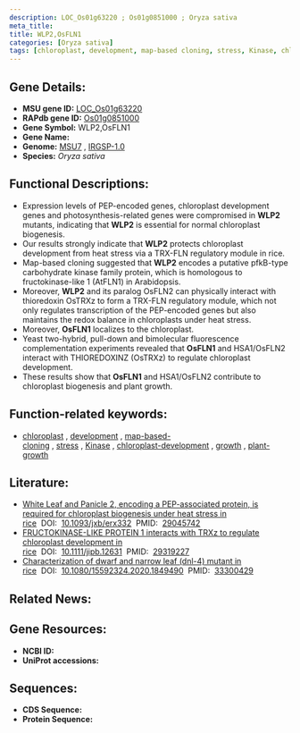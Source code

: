 ```yaml
---
description: LOC_Os01g63220 ; Os01g0851000 ; Oryza sativa
meta_title:
title: WLP2,OsFLN1
categories: [Oryza sativa]
tags: [chloroplast, development, map-based cloning, stress, Kinase, chloroplast development, growth, plant growth]
---
```


## Gene Details:
- **MSU gene ID:** [LOC_Os01g63220](http://rice.uga.edu/cgi-bin/ORF_infopage.cgi?orf=LOC_Os01g63220)  
- **RAPdb gene ID:** [Os01g0851000](https://rapdb.dna.affrc.go.jp/locus/?name=Os01g0851000)  
- **Gene Symbol:** WLP2,OsFLN1
- **Gene Name:**
- **Genome:**  [MSU7](http://rice.uga.edu/)&nbsp;,&nbsp;[IRGSP-1.0](https://rapdb.dna.affrc.go.jp/download/irgsp1.html)
- **Species:** *Oryza sativa*

## Functional Descriptions:
   - Expression levels of PEP-encoded genes, chloroplast development genes and photosynthesis-related genes were compromised in **WLP2** mutants, indicating that **WLP2** is essential for normal chloroplast biogenesis.
   - Our results strongly indicate that **WLP2** protects chloroplast development from heat stress via a TRX-FLN regulatory module in rice.
   - Map-based cloning suggested that **WLP2** encodes a putative pfkB-type carbohydrate kinase family protein, which is homologous to fructokinase-like 1 (AtFLN1) in Arabidopsis.
   - Moreover, **WLP2** and its paralog OsFLN2 can physically interact with thioredoxin OsTRXz to form a TRX-FLN regulatory module, which not only regulates transcription of the PEP-encoded genes but also maintains the redox balance in chloroplasts under heat stress.
   - Moreover, **OsFLN1** localizes to the chloroplast.
   - Yeast two-hybrid, pull-down and bimolecular fluorescence complementation experiments revealed that **OsFLN1** and HSA1/OsFLN2 interact with THIOREDOXINZ (OsTRXz) to regulate chloroplast development.
   - These results show that **OsFLN1** and HSA1/OsFLN2 contribute to chloroplast biogenesis and plant growth.

## Function-related keywords:
   - [chloroplast](/tags/chloroplast/)&nbsp;,&nbsp;[development](/tags/development/)&nbsp;,&nbsp;[map-based-cloning](/tags/map-based-cloning/)&nbsp;,&nbsp;[stress](/tags/stress/)&nbsp;,&nbsp;[Kinase](/tags/Kinase/)&nbsp;,&nbsp;[chloroplast-development](/tags/chloroplast-development/)&nbsp;,&nbsp;[growth](/tags/growth/)&nbsp;,&nbsp;[plant-growth](/tags/plant-growth/)

## Literature:
   - [White Leaf and Panicle 2, encoding a PEP-associated protein, is required for chloroplast biogenesis under heat stress in rice](https://www.doi.org/10.1093/jxb/erx332)&nbsp;&nbsp;DOI:&nbsp;&nbsp;[10.1093/jxb/erx332](https://www.doi.org/10.1093/jxb/erx332)&nbsp;&nbsp;PMID:&nbsp;&nbsp;[29045742](https://pubmed.ncbi.nlm.nih.gov/29045742/)
   - [FRUCTOKINASE-LIKE PROTEIN 1 interacts with TRXz to regulate chloroplast development in rice](https://www.doi.org/10.1111/jipb.12631)&nbsp;&nbsp;DOI:&nbsp;&nbsp;[10.1111/jipb.12631](https://www.doi.org/10.1111/jipb.12631)&nbsp;&nbsp;PMID:&nbsp;&nbsp;[29319227](https://pubmed.ncbi.nlm.nih.gov/29319227/)
   - [Characterization of dwarf and narrow leaf (dnl-4) mutant in rice](https://www.doi.org/10.1080/15592324.2020.1849490)&nbsp;&nbsp;DOI:&nbsp;&nbsp;[10.1080/15592324.2020.1849490](https://www.doi.org/10.1080/15592324.2020.1849490)&nbsp;&nbsp;PMID:&nbsp;&nbsp;[33300429](https://pubmed.ncbi.nlm.nih.gov/33300429/)

## Related News:

## Gene Resources:
- **NCBI ID:**  []()
- **UniProt accessions:** [](https://www.uniprot.org/uniprotkb//entry)

## Sequences:
- **CDS Sequence:**
- **Protein Sequence:**

